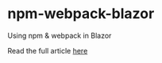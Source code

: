 # npm-webpack-blazor
Using npm &amp; webpack in Blazor

Read the full article [here](https://timmoth.com/posts/-Su82EIepEmRKk1usEBA5w)
